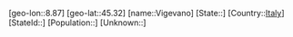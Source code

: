 ﻿---
location: [45.32,8.87]
type: City
tags:
- geo/City


SpocWebEntityId: 35283
isDeleted: false
confidential: public

---
[geo-lon::8.87]
[geo-lat::45.32]
[name::Vigevano]
[State::]
[Country::[Italy](geo/Continent/Europe/Italy.md)]
[StateId::]
[Population::]
[Unknown::]

